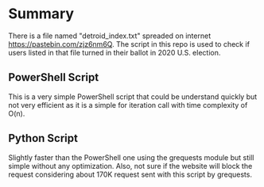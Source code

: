 # Summary
There is a file named "detroid_index.txt" spreaded on internet https://pastebin.com/zjz6nm6Q.
The script in this repo is used to check if users listed in that file turned in their ballot in 2020 U.S. election.

## PowerShell Script
This is a very simple PowerShell script that could be understand quickly but not very efficient as it is a simple for iteration call with time complexity of O(n).

## Python Script
Slightly faster than the PowerShell one using the grequests module but still simple without any optimization. Also, not sure if the website will block the request considering about 170K request sent with this script by grequests.
